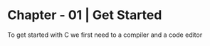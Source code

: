 # Chapter - 01 | Get Started
<!-- ## Overview

- Installation of C Compiler
- Installation of Code Editor
- Run First Program in C

## Installation of C Compiler

Form this section -->

To get started with C we first need to a compiler and a code editor 